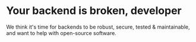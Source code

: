 # Your backend is broken, developer

We think it's time for backends to be robust, secure, tested & maintainable,
and want to help with open-source software.


